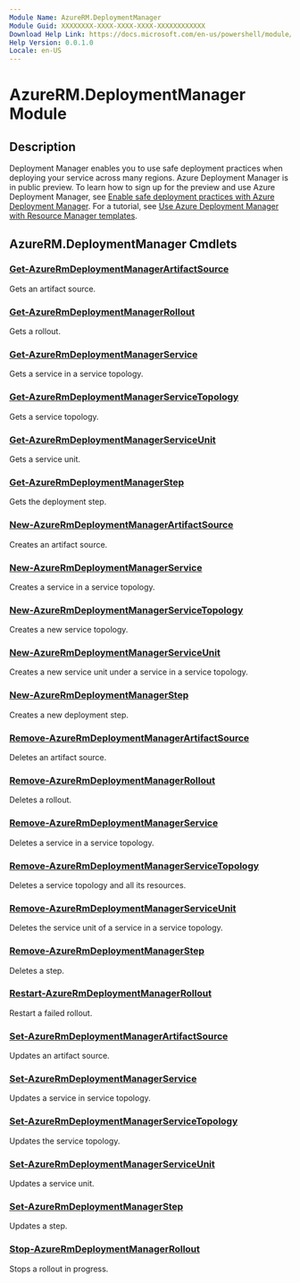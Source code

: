 ```yaml
---
Module Name: AzureRM.DeploymentManager
Module Guid: XXXXXXXX-XXXX-XXXX-XXXX-XXXXXXXXXXXX
Download Help Link: https://docs.microsoft.com/en-us/powershell/module/azurerm.deploymentmanager
Help Version: 0.0.1.0
Locale: en-US
---
```


# AzureRM.DeploymentManager Module
## Description
Deployment Manager enables you to use safe deployment practices when deploying your service across many regions. Azure Deployment Manager is in public preview. To learn how to sign up for the preview and use Azure Deployment Manager, see [Enable safe deployment practices with Azure Deployment Manager](https://docs.microsoft.com/en-us/azure/azure-resource-manager/deployment-manager-overview). For a tutorial, see [Use Azure Deployment Manager with Resource Manager templates](/azure/azure-resource-manager/templates/deployment-manager-tutorial).

## AzureRM.DeploymentManager Cmdlets
### [Get-AzureRmDeploymentManagerArtifactSource](Get-AzureRmDeploymentManagerArtifactSource.md)
Gets an artifact source.

### [Get-AzureRmDeploymentManagerRollout](Get-AzureRmDeploymentManagerRollout.md)
Gets a rollout.

### [Get-AzureRmDeploymentManagerService](Get-AzureRmDeploymentManagerService.md)
Gets a service in a service topology.

### [Get-AzureRmDeploymentManagerServiceTopology](Get-AzureRmDeploymentManagerServiceTopology.md)
Gets a service topology.

### [Get-AzureRmDeploymentManagerServiceUnit](Get-AzureRmDeploymentManagerServiceUnit.md)
Gets a service unit.

### [Get-AzureRmDeploymentManagerStep](Get-AzureRmDeploymentManagerStep.md)
Gets the deployment step.

### [New-AzureRmDeploymentManagerArtifactSource](New-AzureRmDeploymentManagerArtifactSource.md)
Creates an artifact source.

### [New-AzureRmDeploymentManagerService](New-AzureRmDeploymentManagerService.md)
Creates a service in a service topology.

### [New-AzureRmDeploymentManagerServiceTopology](New-AzureRmDeploymentManagerServiceTopology.md)
Creates a new service topology.

### [New-AzureRmDeploymentManagerServiceUnit](New-AzureRmDeploymentManagerServiceUnit.md)
Creates a new service unit under a service in a service topology.

### [New-AzureRmDeploymentManagerStep](New-AzureRmDeploymentManagerStep.md)
Creates a new deployment step.

### [Remove-AzureRmDeploymentManagerArtifactSource](Remove-AzureRmDeploymentManagerArtifactSource.md)
Deletes an artifact source.

### [Remove-AzureRmDeploymentManagerRollout](Remove-AzureRmDeploymentManagerRollout.md)
Deletes a rollout.

### [Remove-AzureRmDeploymentManagerService](Remove-AzureRmDeploymentManagerService.md)
Deletes a service in a service topology.

### [Remove-AzureRmDeploymentManagerServiceTopology](Remove-AzureRmDeploymentManagerServiceTopology.md)
Deletes a service topology and all its resources.

### [Remove-AzureRmDeploymentManagerServiceUnit](Remove-AzureRmDeploymentManagerServiceUnit.md)
Deletes the service unit of a service in a service topology.

### [Remove-AzureRmDeploymentManagerStep](Remove-AzureRmDeploymentManagerStep.md)
Deletes a step.

### [Restart-AzureRmDeploymentManagerRollout](Restart-AzureRmDeploymentManagerRollout.md)
Restart a failed rollout.

### [Set-AzureRmDeploymentManagerArtifactSource](Set-AzureRmDeploymentManagerArtifactSource.md)
Updates an artifact source.

### [Set-AzureRmDeploymentManagerService](Set-AzureRmDeploymentManagerService.md)
Updates a service in service topology.

### [Set-AzureRmDeploymentManagerServiceTopology](Set-AzureRmDeploymentManagerServiceTopology.md)
Updates the service topology.

### [Set-AzureRmDeploymentManagerServiceUnit](Set-AzureRmDeploymentManagerServiceUnit.md)
Updates a service unit.

### [Set-AzureRmDeploymentManagerStep](Set-AzureRmDeploymentManagerStep.md)
Updates a step.

### [Stop-AzureRmDeploymentManagerRollout](Stop-AzureRmDeploymentManagerRollout.md)
Stops a rollout in progress.

